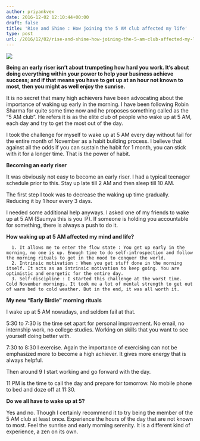 ```yaml
---
author: priyankvex
date: 2016-12-02 12:10:44+00:00
draft: false
title: 'Rise and Shine : How joining the 5 AM club affected my life'
type: post
url: /2016/12/02/rise-and-shine-how-joining-the-5-am-club-affected-my-life/
---
```








![](https://cdn-images-1.medium.com/max/800/1*N-zcXRsatVQ-0iymNMwljg.jpeg)












**Being an early riser isn’t about trumpeting how hard you work. It’s about doing everything within your power to help your business achieve success; and if that means you have to get up at an hour not known to most, then you might as well enjoy the sunrise.**




It is no secret that many high achievers have been advocating about the importance of waking up early in the morning. I have been following Robin Sharma for quite some time now and he proposes something called as the “5 AM club”. He refers it is as the elite club of people who wake up at 5 AM, each day and try to get the most out of the day.




I took the challenge for myself to wake up at 5 AM every day without fail for the entire month of November as a habit building process. I believe that against all the odds if you can sustain the habit for 1 month, you can stick with it for a longer time. That is the power of habit.




**Becoming an early** **riser**




It was obviously not easy to become an early riser. I had a typical teenager schedule prior to this. Stay up late till 2 AM and then sleep till 10 AM.




The first step I took was to decrease the waking up time gradually. Reducing it by 1 hour every 3 days.




I needed some additional help anyways. I asked one of my friends to wake up at 5 AM (Saumya this is you :P). If someone is holding you accountable for something, there is always a push to do it.




**How waking up at 5 AM affected my mind and life?**






	  1. It allows me to enter the flow state : You get up early in the morning, no one is up. Enough time to do self-introspection and follow the morning rituals to get in the mood to conquer the world.
	  2. Intrinsic motivation : When you get stuff done in the morning itself. It acts as an intrinsic motivation to keep going. You are optimistic and energetic for the entire day.
	  3. Self-discipline : I started this challenge at the worst time. Cold November mornings. It took me a lot of mental strength to get out of warm bed to cold weather. But in the end, it was all worth it.



**My new “Early Birdie” morning rituals**




I wake up at 5 AM nowadays, and seldom fail at that.




5:30 to 7:30 is the time set apart for personal improvement. No email, no internship work, no college studies. Working on skills that you want to see yourself doing better with.




7:30 to 8:30 I exercise. Again the importance of exercising can not be emphasized more to become a high achiever. It gives more energy that is always helpful.




Then around 9 I start working and go forward with the day.




11 PM is the time to call the day and prepare for tomorrow. No mobile phone to bed and doze off at 11:30.




**Do we all have to wake up at 5?**




Yes and no. Though I certainly recommend it to try being the member of the 5 AM club at least once. Experience the hours of the day that are not known to most. Feel the sunrise and early morning serenity. It is a different kind of experience, a zen on its own.
